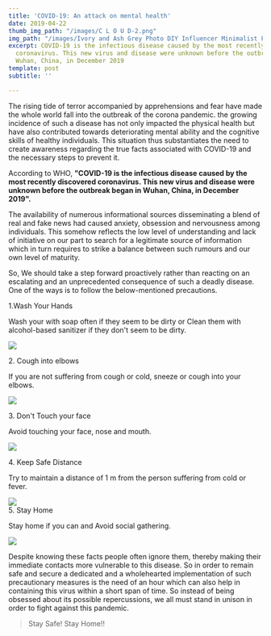 ```yaml
---
title: 'COVID-19: An attack on mental health'
date: 2019-04-22
thumb_img_path: "/images/C L O U D-2.png"
img_path: "/images/Ivory and Ash Grey Photo DIY Influencer Minimalist Facebook Cover-4.png"
excerpt: COVID-19 is the infectious disease caused by the most recently discovered
  coronavirus. This new virus and disease were unknown before the outbreak began in
  Wuhan, China, in December 2019
template: post
subtitle: ''

---
```

The rising tide of terror accompanied by apprehensions and fear have made the whole world fall into the outbreak of the corona pandemic. the growing incidence of such a disease has not only impacted the physical health but have also contributed towards deteriorating mental ability and the cognitive skills of healthy individuals. This situation thus substantiates the need to create awareness regarding the true facts associated with COVID-19 and the necessary steps to prevent it.

According to WHO, **"COVID-19 is the infectious disease caused by the most recently discovered coronavirus. This new virus and disease were unknown before the outbreak began in Wuhan, China, in December 2019".**

The availability of numerous informational sources disseminating a blend of real and fake news had caused anxiety, obsession and nervousness among individuals. This somehow reflects the low level of understanding and lack of initiative on our part to search for a legitimate source of information which in turn requires to strike a balance between such rumours and our own level of maturity.

So, We should take a step forward proactively rather than reacting on an escalating and an unprecedented consequence of such a deadly disease. One of the ways is to follow the below-mentioned precautions.

1\.Wash Your Hands

Wash your with soap often if they seem to be dirty or Clean them with alcohol-based sanitizer if they don't seem to be dirty.

![](/images/Step1.png)

2\. Cough into elbows

If you are not suffering from cough or cold, sneeze or cough into your elbows.

![](/images/Step2.png)

3\. Don't Touch your face

Avoid touching your face, nose and mouth.

![](/images/Step3.png)

4\. Keep Safe Distance

Try to maintain a distance of 1 m from the person suffering from cold or fever.

![](/images/step4.png)  
5\. Stay Home

Stay home if you can and Avoid social gathering.

![](/images/step5.png)

Despite knowing these facts people often ignore them, thereby making their immediate contacts more vulnerable to this disease. So in order to remain safe and secure a dedicated and a wholehearted implementation of such precautionary measures is the need of an hour which can also help in containing this virus within a short span of time. So instead of being obsessed about its possible repercussions, we all must stand in unison in order to fight against this pandemic.

> Stay Safe! Stay Home!!
